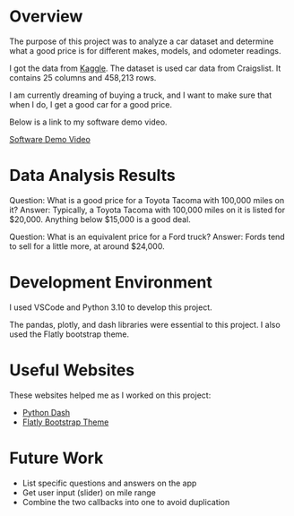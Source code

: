 # Overview

The purpose of this project was to analyze a car dataset and determine what a good price is for different makes, models, and odometer readings. 

I got the data from [Kaggle](https://www.kaggle.com/austinreese/craigslist-carstrucks-data). The dataset is used car data from Craigslist. It contains 25 columns and 458,213 rows. 

I am currently dreaming of buying a truck, and I want to make sure that when I do, I get a good car for a good price. 

Below is a link to my software demo video.

[Software Demo Video](https://youtu.be/RK8zG6oxRtI)

# Data Analysis Results

Question: What is a good price for a Toyota Tacoma with 100,000 miles on it?
Answer: Typically, a Toyota Tacoma with 100,000 miles on it is listed for $20,000. Anything below $15,000 is a good deal.

Question: What is an equivalent price for a Ford truck? 
Answer: Fords tend to sell for a little more, at around $24,000. 

# Development Environment

I used VSCode and Python 3.10 to develop this project. 

The pandas, plotly, and dash libraries were essential to this project. I also used the Flatly bootstrap theme. 

# Useful Websites

These websites helped me as I worked on this project:
* [Python Dash](https://dash.plotly.com/introduction)
* [Flatly Bootstrap Theme](https://bootswatch.com/flatly/)

# Future Work

* List specific questions and answers on the app
* Get user input (slider) on mile range
* Combine the two callbacks into one to avoid duplication